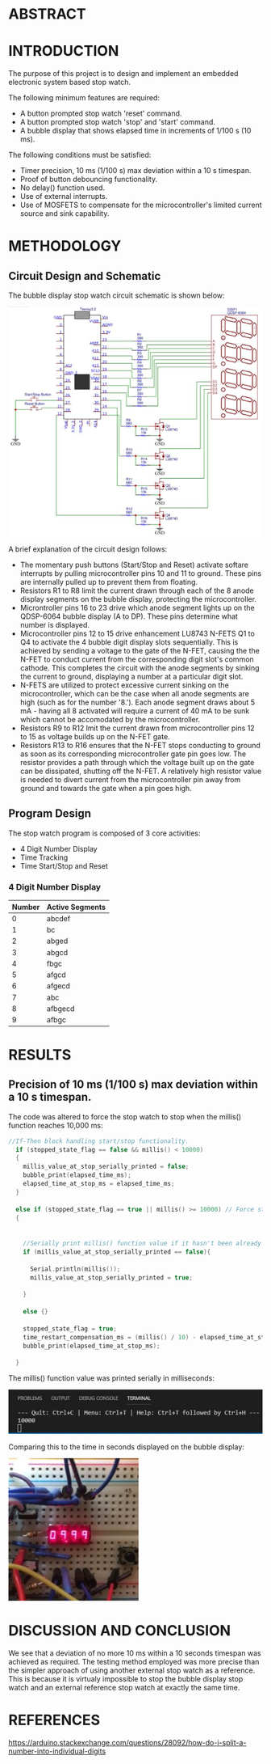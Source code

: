 # ABSTRACT

# INTRODUCTION

The purpose of this project is to design and implement an embedded electronic system based stop watch.

The following minimum features are required:

- A button prompted stop watch 'reset' command. 
- A button prompted stop watch 'stop' and 'start' command.
- A bubble display that shows elapsed time in increments of 1/100 s (10 ms).

The following conditions must be satisfied:
- Timer precision, 10 ms (1/100 s) max deviation within a 10 s timespan.
- Proof of button debouncing functionality.
- No delay() function used.
- Use of external interrupts.
- Use of MOSFETS to compensate for the microcontroller's limited current source and sink capability.

# METHODOLOGY

## Circuit Design and Schematic

The bubble display stop watch circuit schematic is shown below:

![Bubble display stop watch circuit schematic.](media/circuit_schematic.jpg)

A brief explanation of the circuit design follows:
- The momentary push buttons (Start/Stop and Reset) activate softare interrupts by pulling microcontroller pins 10 and 11 to ground. These pins are internally pulled up to prevent them from floating.
- Resistors R1 to R8 limit the current drawn through each of the 8 anode display segments on the bubble display, protecting the microcontroller.
- Microntroller pins 16 to 23 drive which anode segment lights up on the QDSP-6064 bubble display (A to DP). These pins determine what number is displayed.
- Microcontroller pins 12 to 15 drive enhancement LU8743 N-FETS Q1 to Q4 to activate the 4 bubble digit display slots sequentially. This is achieved by sending a voltage to the gate of the N-FET, causing the the N-FET to conduct current from the corresponding digit slot's common cathode. This completes the circuit with the anode segments by sinking the current to ground, displaying a number at a particular digit slot.
- N-FETS are utilized to protect excessive current sinking on the microcontroller, which can be the case when all anode segments are high (such as for the number '8.'). Each anode segment draws about 5 mA - having all 8 activated will require a current of 40 mA to be sunk which cannot be accomodated by the microcontroller.
- Resistors R9 to R12 lmit the current drawn from microcontroller pins 12 to 15 as voltage builds up on the N-FET gate.
- Resistors R13 to R16 ensures that the N-FET stops conducting to ground as soon as its corresponding microcontroller gate pin goes low. The resistor provides a path through which the voltage built up on the gate can be dissipated, shutting off the N-FET. A relatively high resistor value is needed to divert current from the microcontroller pin away from ground and towards the gate when a pin goes high.


## Program Design

The stop watch program is composed of 3 core activities:
- 4 Digit Number Display
- Time Tracking
- Time Start/Stop and Reset 

### 4 Digit Number Display



|Number          |Active Segments                |
|----------------|-------------------------------|
|0|abcdef   |
|1|bc       |
|2|abged    |
|3|abgcd    |
|4|fbgc     |
|5|afgcd    |
|6|afgecd   |
|7|abc      |
|8|afbgecd  |
|9|afbgc    |

# RESULTS

## Precision of 10 ms (1/100 s) max deviation within a 10 s timespan.

The code was altered to force the stop watch to stop when the millis() function reaches 10,000 ms:

```c
//If-Then block handling start/stop functionality.
  if (stopped_state_flag == false && millis() < 10000)
  {
    millis_value_at_stop_serially_printed = false;
    bubble_print(elapsed_time_ms);
    elapsed_time_at_stop_ms = elapsed_time_ms;
  }

  else if (stopped_state_flag == true || millis() >= 10000) // Force stop watch to stop when millis reaches 10000 ms.
  {
    
    
    //Serially print millis() function value if it hasn't been already for comparison with displayed time on bubble display.
    if (millis_value_at_stop_serially_printed == false){
      
      Serial.println(millis());
      millis_value_at_stop_serially_printed = true;

    }

    else {}

    stopped_state_flag = true;
    time_restart_compensation_ms = (millis() / 10) - elapsed_time_at_stop_ms - time_reset_compensation_ms;
    bubble_print(elapsed_time_at_stop_ms);
    
  }
``` 

The millis() function value was printed serially in milliseconds:

![Serially printed millis() function value.](media/timer_10s_precision_test/serially_printed_millis_value.JPG)

Comparing this to the time in seconds displayed on the bubble display: 

![Bubble display time.](media/timer_10s_precision_test/bubble_display_time.JPG)




# DISCUSSION AND CONCLUSION

We see that a deviation of no more 10 ms within a 10 seconds timespan was achieved as required. The testing method employed was more precise than the simpler approach of using another external stop watch as a reference. This is because it is virtualy impossible to stop the bubble display stop watch and an external reference stop watch at exactly the same time.

# REFERENCES

https://arduino.stackexchange.com/questions/28092/how-do-i-split-a-number-into-individual-digits


